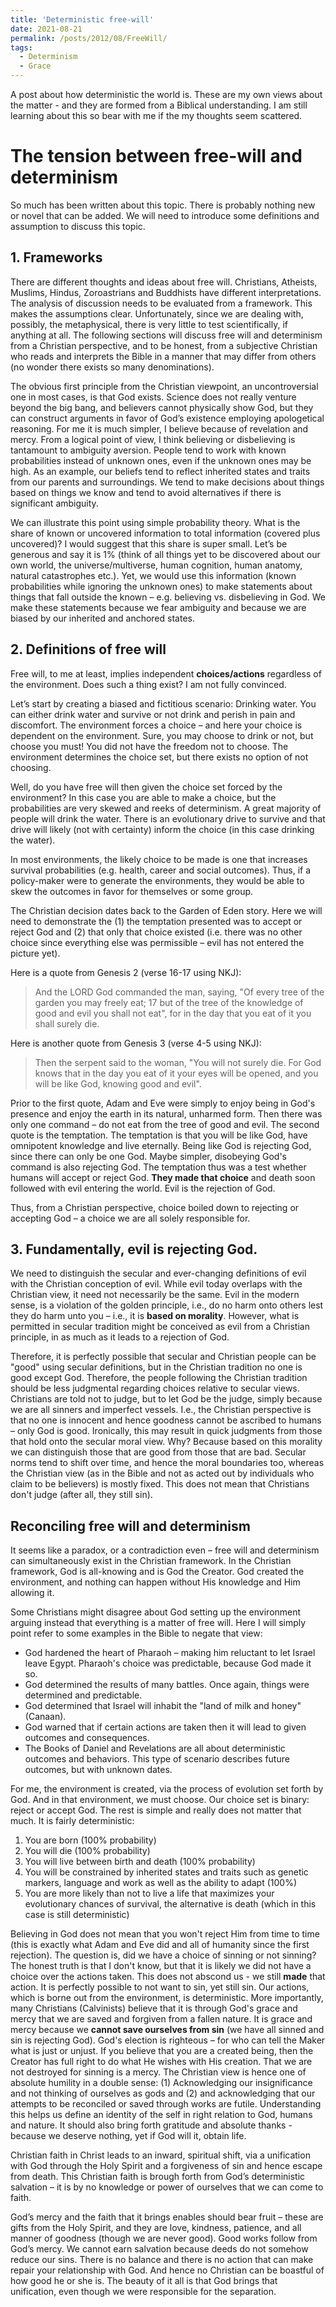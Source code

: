 ```yaml
---
title: 'Deterministic free-will'
date: 2021-08-21
permalink: /posts/2012/08/FreeWill/
tags:
  - Determinism
  - Grace
---
```


A post about how deterministic the world is. These are my own views about the matter - and they are formed from a Biblical understanding. I am still learning about this so bear with me if the my thoughts seem scattered.

# The tension between free-will and determinism

So much has been written about this topic. There is probably nothing new or novel that can be added. 
We will need to introduce some definitions and assumption to discuss this topic.

## 1. Frameworks

There are different thoughts and ideas about free will. Christians, Atheists, Muslims, Hindus, Zoroastrians and Buddhists have different interpretations. The analysis of discussion needs to be evaluated from a framework. This makes the assumptions clear. Unfortunately, since we are dealing with, possibly, the metaphysical, there is very little to test scientifically, if anything at all. The following sections will discuss free will and determinism from a Christian perspective, and to be honest, from a subjective Christian who reads and interprets the Bible in a manner that may differ from others (no wonder there exists so many denominations).

The obvious first principle from the Christian viewpoint, an uncontroversial one in most cases, is that God exists. Science does not really venture beyond the big bang, and believers cannot physically show God, but they can construct arguments in favor of God’s existence employing apologetical reasoning. For me it is much simpler, I believe because of revelation and mercy. From a logical point of view, I think believing or disbelieving is tantamount to ambiguity aversion. People tend to work with known probabilities instead of unknown ones, even if the unknown ones may be high. As an example, our beliefs tend to reflect inherited states and traits from our parents and surroundings. We tend to make decisions about things based on things we know and tend to avoid alternatives if there is significant ambiguity. 

We can illustrate this point using simple probability theory. What is the share of known or uncovered information to total information (covered plus uncovered)? I would suggest that this share is super small. Let’s be generous and say it is 1% (think of all things yet to be discovered about our own world, the universe/multiverse, human cognition, human anatomy, natural catastrophes etc.). Yet, we would use this information (known probabilities while ignoring the unknown ones) to make statements about things that fall outside the known – e.g. believing vs. disbelieving in God. We make these statements because we fear ambiguity and because we are biased by our inherited and anchored states. 

## 2. Definitions of free will

Free will, to me at least, implies independent **choices/actions** regardless of the environment. Does such a thing exist? I am not fully convinced.

Let’s start by creating a biased and fictitious scenario: Drinking water. You can either drink water and survive or not drink and perish in pain and discomfort. The environment forces a choice – and here your choice is dependent on the environment. Sure, you may choose to drink or not, but choose you must! You did not have the freedom not to choose. The environment determines the choice set, but there exists no option of not choosing. 

Well, do you have free will then given the choice set forced by the environment? In this case you are able to make a choice, but the probabilities are very skewed and reeks of determinism. A great majority of people will drink the water. There is an evolutionary drive to survive and that drive will likely (not with certainty) inform the choice (in this case drinking the water). 

In most environments, the likely choice to be made is one that increases survival probabilities (e.g. health, career and social outcomes). Thus, if a policy-maker were to generate the environments, they would be able to skew the outcomes in favor for themselves or some group.

The Christian decision dates back to the Garden of Eden story. Here we will need to demonstrate the (1) the temptation presented was to accept or reject God and (2) that only that choice existed (i.e. there was no other choice since everything else was permissible – evil has not entered the picture yet).

Here is a quote from Genesis 2 (verse 16-17 using NKJ):

> And the LORD God commanded the man, saying, "Of every tree of the garden you may freely eat; 17 but of the tree of the knowledge of good and evil you shall not eat", for in the day that you eat of it you shall surely die.

Here is another quote from Genesis 3 (verse 4-5 using NKJ):

> Then the serpent said to the woman, "You will not surely die. For God knows that in the day you eat of it your eyes will be opened, and you will be like God, knowing good and evil".

Prior to the first quote, Adam and Eve were simply to enjoy being in God's presence and enjoy the earth in its natural, unharmed form. Then there was only one command – do not eat from the tree of good and evil. The second quote is the temptation. The temptation is that you will be like God, have omnipotent knowledge and live eternally. Being like God is rejecting God, since there can only be one God. Maybe simpler, disobeying God's command is also rejecting God. The temptation thus was a test whether humans will accept or reject God. **They made that choice** and death soon followed with evil entering the world. Evil is the rejection of God.

Thus, from a Christian perspective, choice boiled down to rejecting or accepting God – a choice we are all solely responsible for. 

## 3. Fundamentally, evil is rejecting God. 

We need to distinguish the secular and ever-changing definitions of evil with the Christian conception of evil. While evil today overlaps with the Christian view, it need not necessarily be the same. Evil in the modern sense, is a violation of the golden principle, i.e., do no harm onto others lest they do harm unto you – i.e., it is **based on morality**. However, what is permitted in secular tradition might be conceived as evil from a Christian principle, in as much as it leads to a rejection of God.
 
Therefore, it is perfectly possible that secular and Christian people can be "good" using secular definitions, but in the Christian tradition no one is good except God. Therefore, the people following the Christian tradition should be less judgmental regarding choices relative to secular views. Christians are told not to judge, but to let God be the judge, simply because we are all sinners and imperfect vessels. I.e., the Christian perspective is that no one is innocent and hence goodness cannot be ascribed to humans – only God is good. Ironically, this may result in quick judgments from those that hold onto the secular moral view. Why? Because based on this morality we can distinguish those that are good from those that are bad. Secular norms tend to shift over time, and hence the moral boundaries too, whereas the Christian view (as in the Bible and not as acted out by individuals who claim to be believers) is mostly fixed. This does not mean that Christians don't judge (after all, they still sin).

## Reconciling free will and determinism

It seems like a paradox, or a contradiction even – free will and determinism can simultaneously exist in the Christian framework. In the Christian framework, God is all-knowing and is God the Creator. God created the environment, and nothing can happen without His knowledge and Him allowing it.
 
Some Christians might disagree about God setting up the environment arguing instead that everything is a matter of free will. Here I will simply point refer to some examples in the Bible to negate that view: 

- God hardened the heart of Pharaoh – making him reluctant to let Israel leave Egypt. Pharaoh's choice was predictable, because God made it so.
- God determined the results of many battles. Once again, things were determined and predictable.
- God determined that Israel will inhabit the "land of milk and honey" (Canaan).
- God warned that if certain actions are taken then it will lead to given outcomes and consequences.
- The Books of Daniel and Revelations are all about deterministic outcomes and behaviors. This type of scenario describes future outcomes, but with unknown dates.

For me, the environment is created, via the process of evolution set forth by God. And in that environment, we must choose. Our choice set is binary: reject or accept God. The rest is simple and really does not matter that much. It is fairly deterministic:

1. You are born (100\% probability)
2. You will die (100\% probability)
3. You will live between birth and death (100\% probability)
4. You will be constrained by inherited states and traits such as genetic markers, language and work as well as the ability to adapt (100\%)
5. You are more likely than not to live a life that maximizes your evolutionary chances of survival, the alternative is death (which in this case is still deterministic)

Believing in God does not mean that you won't reject Him from time to time (this is exactly what Adam and Eve did and all of humanity since the first rejection). The question is, did we have a choice of sinning or not sinning? The honest truth is that I don't know, but that it is likely we did not have a choice over the actions taken. This does not abscond us - we still **made** that action. It is perfectly possible to not want to sin, yet still sin. Our actions, which is borne out from the environment, is deterministic. More importantly, many Christians (Calvinists) believe that it is through God's grace and mercy that we are saved and forgiven from a fallen nature. It is grace and mercy because we **cannot save ourselves from sin** (we have all sinned and sin is rejecting God). God's election is righteous – for who can tell the Maker what is just or unjust. If you believe that you are a created being, then the Creator has full right to do what He wishes with His creation. That we are not destroyed for sinning is a mercy. The Christian view is hence one of absolute humility in a double sense: (1) Acknowledging our insignificance and not thinking of ourselves as gods and (2) and acknowledging that our attempts to be reconciled or saved through works are futile. Understanding this helps us define an identity of the self in right relation to God, humans and nature. It should also bring forth gratitude and absolute thanks - because we deserve nothing, yet if God will it, obtain life.
 
Christian faith in Christ leads to an inward, spiritual shift, via a unification with God through the Holy Spirit and a forgiveness of sin and hence escape from death. This Christian faith is brough forth from God’s deterministic salvation – it is by no knowledge or power of ourselves that we can come to faith.
 
God’s mercy and the faith that it brings enables should bear fruit – these are gifts from the Holy Spirit, and they are love, kindness, patience, and all manner of goodness (though we are never good). Good works follow from God’s mercy. We cannot earn salvation because deeds do not somehow reduce our sins. There is no balance and there is no action that can make repair your relationship with God. And hence no Christian can be boastful of how good he or she is. The beauty of it all is that God brings that unification, even though we were responsible for the separation.

